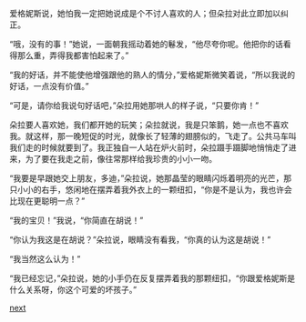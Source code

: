 
爱格妮斯说，她怕我一定把她说成是个不讨人喜欢的人；但朵拉对此立即加以纠正。

“哦，没有的事！”她说，一面朝我摇动着她的鬈发，“他尽夸你呢。他把你的话看得那么重，弄得我都害怕起来了。”

“我的好话，并不能使他增强跟他的熟人的情分，”爱格妮斯微笑着说，“所以我说的好话，一点没有价值。”

“可是，请你给我说句好话吧，”朵拉用她那哄人的样子说，“只要你肯！”

朵拉要人喜欢她，我们都开她的玩笑；朵拉就说，我是只笨鹅，她一点也不喜欢我。就这样，那一晚短促的时光，就像长了轻薄的翅膀似的，飞走了。公共马车叫我们走的时候就要到了。我正独自一人站在炉火前时，朵拉蹑手蹑脚地悄悄走了进来，为了要在我走之前，像往常那样给我珍贵的小小一吻。

“我要是早跟她交上朋友，多迪，”朵拉说，她那晶莹的眼睛闪烁着明亮的光芒，那只小小的右手，悠闲地在摆弄着我外衣上的一颗纽扣，“你是不是认为，我也许会比现在更聪明一点？”

“我的宝贝！”我说，“你简直在胡说！”

“你认为我这是在胡说？”朵拉说，眼睛没有看我，“你真的认为这是胡说！”

“我当然这么认为！”

“我已经忘记，”朵拉说，她的小手仍在反复摆弄着我的那颗纽扣，“你跟爱格妮斯是什么关系呀，你这个可爱的坏孩子。”

[next](page540)